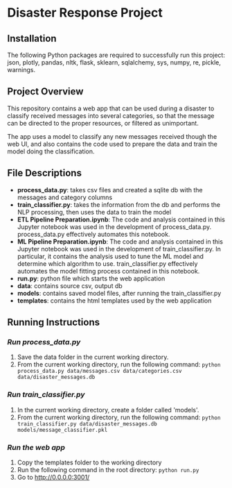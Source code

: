 # Disaster Response Project

## Installation
The following Python packages are required to successfully run this project: json, plotly, pandas, nltk, flask, sklearn, sqlalchemy, sys, numpy, re, pickle, warnings.

## Project Overview
This repository contains a web app that can be used during a disaster to classify received messages into several categories, so that the message can be directed to the proper resources, or filtered as unimportant. 

The app uses a model to classify any new messages received though the web UI, and also contains the code used to prepare the data and train the model doing the classification.

## File Descriptions
* **process_data.py**: takes csv files and created a sqlite db with the messages and category columns
* **train_classifier.py**: takes the information from the db and performs the NLP processing, then uses the data to train the model
* **ETL Pipeline Preparation.ipynb**: The code and analysis contained in this Jupyter notebook was used in the development of process_data.py. process_data.py effectively automates this notebook.
* **ML Pipeline Preparation.ipynb**: The code and analysis contained in this Jupyter notebook was used in the development of train_classifier.py. In particular, it contains the analysis used to tune the ML model and determine which algorithm to use. train_classifier.py effectively automates the model fitting process contained in this notebook.
* **run.py**: python file which starts the web application
* **data**: contains source csv, output db
* **models**: contains saved model files, after running the train_classifier.py
* **templates**: contains the html templates used by the web application

## Running Instructions
### ***Run process_data.py***
1. Save the data folder in the current working directory.
2. From the current working directory, run the following command:
`python process_data.py data/messages.csv data/categories.csv data/disaster_messages.db`

### ***Run train_classifier.py***
1. In the current working directory, create a folder called 'models'.
2. From the current working directory, run the following command:
`python train_classifier.py data/disaster_messages.db models/message_classifier.pkl`

### ***Run the web app***
1. Copy the templates folder to the working directory
2. Run the following command in the root directory:
    `python run.py`
3. Go to http://0.0.0.0:3001/

